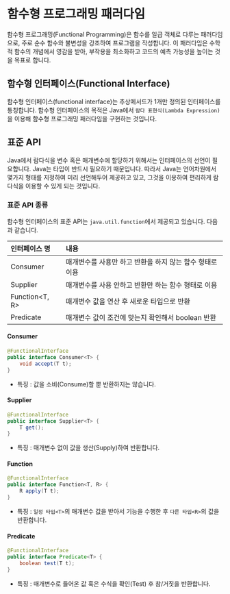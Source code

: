 # 함수형 프로그래밍 패러다임
함수형 프로그래밍(Functional Programming)은 함수를 일급 객체로 다루는 패러다임으로, 주로 순수 함수와 불변성을 강조하여 프로그램을 작성합니다. 이 패러다임은 수학적 함수의 개념에서 영감을 받아, 부작용을 최소화하고 코드의 예측 가능성을 높이는 것을 목표로 합니다.  

## 함수형 인터페이스(Functional Interface)
함수형 인터페이스(functional interface)는 추상메서드가 1개만 정의된 인터페이스를 통칭합니다. 함수형 인터페이스의 목적은 Java에서 `람다 표현식(Lambda Expression)`을 이용해 함수형 프로그래밍 패러다임을 구현하는 것입니다.  

## 표준 API
Java에서 람다식을 변수 혹은 매개변수에 할당하기 위해서는 인터페이스의 선언이 필요합니다. Java는 타입이 반드시 필요하기 때문입니다. 따라서 Java는 언어차원에서 몇가지 형태를 지정하여 미리 선언해두어 제공하고 있고, 그것을 이용하여 편리하게 람다식을 이용할 수 있게 되는 것입니다.  

### 표준 API 종류
함수형 인터페이스의 표준 API는 `java.util.function`에서 제공되고 있습니다. 다음과 같습니다.  

| 인터페이스 명        | 내용                               | 
|:---------------|:---------------------------------|
| Consumer<T>    | 매개변수를 사용만 하고 반환을 하지 않는 함수 형태로 이용 | 
| Supplier<T>    | 매개변수를 사용 안하고 반환만 하는 함수 형태로 이용    | 
| Function<T, R> | 매개변수 값을 연산 후 새로운 타입으로 반환         | 
| Predicate<T>   | 매개변수 값이 조건에 맞는지 확인해서 boolean 반환  | 

#### Consumer<T>

```java
@FunctionalInterface
public interface Consumer<T> {
    void accept(T t);
}
```

- 특징 : 값을 소비(Consume)할 뿐 반환하지는 않습니다.

#### Supplier<T>

```java
@FunctionalInterface
public interface Supplier<T> {
    T get();
}

```

- 특징 : 매개변수 없이 값을 생산(Supply)하여 반환합니다.


#### Function<T>

```java
@FunctionalInterface
public interface Function<T, R> {
    R apply(T t);
}
```

- 특징 : `일정 타입<T>`의 매개변수 값을 받아서 기능을 수행한 후 `다른 타입<R>`의 값을 반환합니다.

#### Predicate<T>

```java
@FunctionalInterface
public interface Predicate<T> {
    boolean test(T t);
}
```

- 특징 : 매개변수로 들어온 값 혹은 수식을 확인(Test) 후 참/거짓을 반환합니다.
